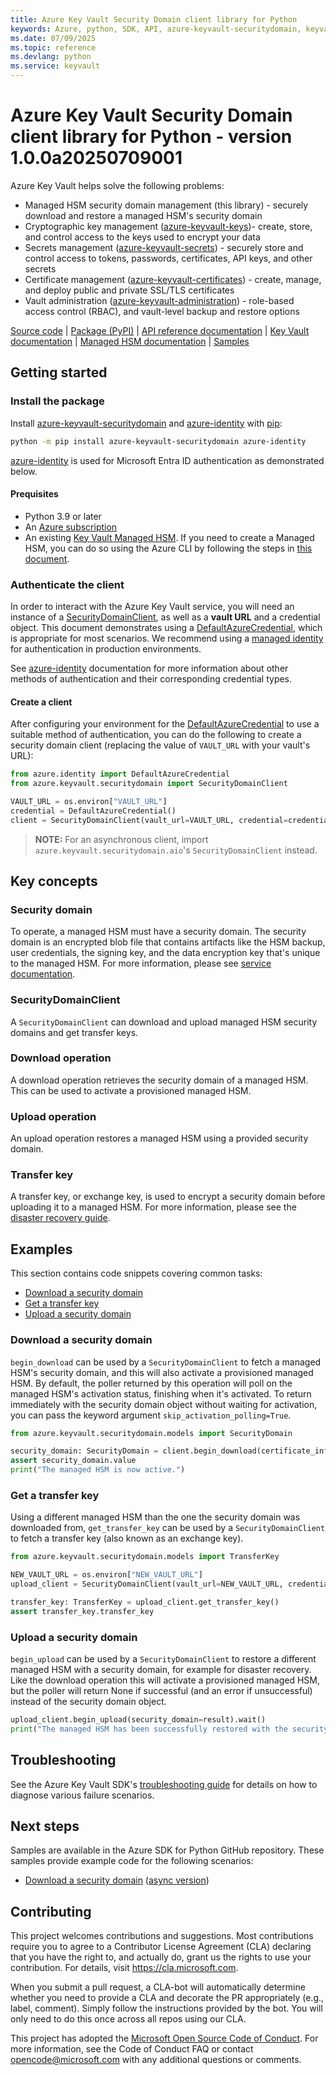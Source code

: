 ```yaml
---
title: Azure Key Vault Security Domain client library for Python
keywords: Azure, python, SDK, API, azure-keyvault-securitydomain, keyvault
ms.date: 07/09/2025
ms.topic: reference
ms.devlang: python
ms.service: keyvault
---
```

# Azure Key Vault Security Domain client library for Python - version 1.0.0a20250709001 


Azure Key Vault helps solve the following problems:

- Managed HSM security domain management (this library) - securely download and restore a managed HSM's security domain
- Cryptographic key management ([azure-keyvault-keys](https://github.com/Azure/azure-sdk-for-python/tree/main/sdk/keyvault/azure-keyvault-keys))- create, store, and control
access to the keys used to encrypt your data
- Secrets management
([azure-keyvault-secrets](https://github.com/Azure/azure-sdk-for-python/tree/main/sdk/keyvault/azure-keyvault-secrets)) -
securely store and control access to tokens, passwords, certificates, API keys,
and other secrets
- Certificate management
([azure-keyvault-certificates](https://github.com/Azure/azure-sdk-for-python/tree/main/sdk/keyvault/azure-keyvault-certificates)) -
create, manage, and deploy public and private SSL/TLS certificates
- Vault administration ([azure-keyvault-administration](https://github.com/Azure/azure-sdk-for-python/tree/main/sdk/keyvault/azure-keyvault-administration)) - role-based access control (RBAC), and vault-level backup and restore options

[Source code][library_src]
| [Package (PyPI)][pypi_package]
| [API reference documentation][reference_docs]
| [Key Vault documentation][azure_keyvault]
| [Managed HSM documentation][azure_managedhsm]
| [Samples][samples]

## Getting started

### Install the package

Install [azure-keyvault-securitydomain][pypi_package] and [azure-identity][azure_identity_pypi] with [pip][pip]:

```Bash
python -m pip install azure-keyvault-securitydomain azure-identity
```

[azure-identity][azure_identity] is used for Microsoft Entra ID authentication as demonstrated below.

#### Prequisites

- Python 3.9 or later
- An [Azure subscription][azure_sub]
- An existing [Key Vault Managed HSM][azure_managedhsm]. If you need to create a Managed HSM, you can do so using the Azure CLI by following the steps in [this document][managed_hsm_cli].

### Authenticate the client

In order to interact with the Azure Key Vault service, you will need an instance of a
[SecurityDomainClient][securitydomain_client_docs], as well as a **vault URL** and a credential object. This document
demonstrates using a [DefaultAzureCredential][default_cred_ref], which is appropriate for most scenarios. We recommend
using a [managed identity][managed_identity] for authentication in production environments.

See [azure-identity][azure_identity] documentation for more information about other methods of authentication and their
corresponding credential types.

#### Create a client

After configuring your environment for the [DefaultAzureCredential][default_cred_ref] to use a suitable method of
authentication, you can do the following to create a security domain client (replacing the value of `VAULT_URL` with
your vault's URL):

<!-- SNIPPET:hello_world.create_a_security_domain_client -->

```python
from azure.identity import DefaultAzureCredential
from azure.keyvault.securitydomain import SecurityDomainClient

VAULT_URL = os.environ["VAULT_URL"]
credential = DefaultAzureCredential()
client = SecurityDomainClient(vault_url=VAULT_URL, credential=credential)
```

<!-- END SNIPPET -->

> **NOTE:** For an asynchronous client, import `azure.keyvault.securitydomain.aio`'s `SecurityDomainClient` instead.

## Key concepts

### Security domain

To operate, a managed HSM must have a security domain. The security domain is an encrypted blob file that contains
artifacts like the HSM backup, user credentials, the signing key, and the data encryption key that's unique to the
managed HSM. For more information, please see [service documentation][securitydomain_docs].

### SecurityDomainClient

A `SecurityDomainClient` can download and upload managed HSM security domains and get transfer keys.

### Download operation

A download operation retrieves the security domain of a managed HSM. This can be used to activate a provisioned
managed HSM.

### Upload operation

An upload operation restores a managed HSM using a provided security domain.

### Transfer key

A transfer key, or exchange key, is used to encrypt a security domain before uploading it to a managed HSM. For more
information, please see the [disaster recovery guide][disaster_recovery].

## Examples

This section contains code snippets covering common tasks:

- [Download a security domain](#download-a-security-domain)
- [Get a transfer key](#get-a-transfer-key)
- [Upload a security domain](#upload-a-security-domain)

### Download a security domain

`begin_download` can be used by a `SecurityDomainClient` to fetch a managed HSM's security domain, and this will also
activate a provisioned managed HSM. By default, the poller returned by this operation will poll on the managed HSM's
activation status, finishing when it's activated. To return immediately with the security domain object without waiting
for activation, you can pass the keyword argument `skip_activation_polling=True`.

```python
from azure.keyvault.securitydomain.models import SecurityDomain

security_domain: SecurityDomain = client.begin_download(certificate_info=certs_object).result()
assert security_domain.value
print("The managed HSM is now active.")
```

### Get a transfer key

Using a different managed HSM than the one the security domain was downloaded from, `get_transfer_key` can be used by
a `SecurityDomainClient` to fetch a transfer key (also known as an exchange key).

```python
from azure.keyvault.securitydomain.models import TransferKey

NEW_VAULT_URL = os.environ["NEW_VAULT_URL"]
upload_client = SecurityDomainClient(vault_url=NEW_VAULT_URL, credential=credential)

transfer_key: TransferKey = upload_client.get_transfer_key()
assert transfer_key.transfer_key
```

### Upload a security domain

`begin_upload` can be used by a `SecurityDomainClient` to restore a different managed HSM with a security domain, for
example for disaster recovery. Like the download operation this will activate a provisioned managed HSM, but the poller
will return None if successful (and an error if unsuccessful) instead of the security domain object.

```python
upload_client.begin_upload(security_domain=result).wait()
print("The managed HSM has been successfully restored with the security domain.")
```

## Troubleshooting

See the Azure Key Vault SDK's
[troubleshooting guide](https://github.com/Azure/azure-sdk-for-python/blob/main/sdk/keyvault/TROUBLESHOOTING.md) for
details on how to diagnose various failure scenarios.

## Next steps
Samples are available in the Azure SDK for Python GitHub repository. These samples provide example code for the
following scenarios:

- [Download a security domain][hello_world_sample] ([async version][hello_world_async_sample])

## Contributing

This project welcomes contributions and suggestions. Most contributions require
you to agree to a Contributor License Agreement (CLA) declaring that you have
the right to, and actually do, grant us the rights to use your contribution.
For details, visit https://cla.microsoft.com.

When you submit a pull request, a CLA-bot will automatically determine whether
you need to provide a CLA and decorate the PR appropriately (e.g., label,
comment). Simply follow the instructions provided by the bot. You will only
need to do this once across all repos using our CLA.

This project has adopted the
[Microsoft Open Source Code of Conduct][code_of_conduct]. For more information,
see the Code of Conduct FAQ or contact opencode@microsoft.com with any
additional questions or comments.

<!-- LINKS -->
[azure_identity]: https://github.com/Azure/azure-sdk-for-python/tree/main/sdk/identity/azure-identity
[azure_identity_pypi]: https://pypi.org/project/azure-identity/
[azure_keyvault]: https://learn.microsoft.com/azure/key-vault/
[azure_managedhsm]: https://learn.microsoft.com/azure/key-vault/managed-hsm/
[azure_sub]: https://azure.microsoft.com/free/

[code_of_conduct]: https://opensource.microsoft.com/codeofconduct/

[default_cred_ref]: https://aka.ms/azsdk/python/identity/docs#azure.identity.DefaultAzureCredential
[disaster_recovery]: https://learn.microsoft.com/azure/key-vault/managed-hsm/disaster-recovery-guide

[hello_world_sample]: https://github.com/Azure/azure-sdk-for-python/tree/main/sdk/keyvault/azure-keyvault-securitydomain/samples/hello_world.py
[hello_world_async_sample]: https://github.com/Azure/azure-sdk-for-python/tree/main/sdk/keyvault/azure-keyvault-securitydomain/samples/hello_world_async.py

[library_src]: https://github.com/Azure/azure-sdk-for-python/tree/main/sdk/keyvault/azure-keyvault-securitydomain/azure/keyvault/securitydomain

[managed_hsm_cli]: https://learn.microsoft.com/azure/key-vault/managed-hsm/quick-create-cli
[managed_identity]: https://learn.microsoft.com/entra/identity/managed-identities-azure-resources/overview

[pip]: https://pypi.org/project/pip/
[pypi_package]: https://pypi.org/project/azure-keyvault-securitydomain/

[reference_docs]: https://github.com/Azure/azure-sdk-for-python/tree/main/sdk/keyvault/azure-keyvault-securitydomain/azure/keyvault/securitydomain

[samples]: https://github.com/Azure/azure-sdk-for-python/tree/main/sdk/keyvault/azure-keyvault-securitydomain/samples
[securitydomain_client_docs]: https://github.com/Azure/azure-sdk-for-python/tree/main/sdk/keyvault/azure-keyvault-securitydomain/azure/keyvault/securitydomain/_patch.py
[securitydomain_docs]: https://learn.microsoft.com/azure/key-vault/managed-hsm/security-domain

